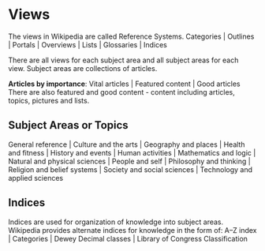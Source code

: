 # Views
The views in Wikipedia are called Reference Systems.
Categories | Outlines | Portals | Overviews | Lists | Glossaries | Indices

There are all views for each subject area and all subject areas for each view.
Subject areas are collections of articles.

**Articles by importance**: Vital articles | Featured content | Good articles
There are also featured and good content - content including articles, topics, pictures and lists.
## Subject Areas or Topics
General reference | Culture and the arts | Geography and places | Health and fitness | History and events | Human activities | Mathematics and logic | Natural and physical sciences | People and self | Philosophy and thinking | Religion and belief systems | Society and social sciences | Technology and applied sciences
## Indices
Indices are used for organization of knowledge into subject areas. Wikipedia provides alternate indices for knowledge in the form of:
A–Z index | Categories | Dewey Decimal classes | Library of Congress Classification